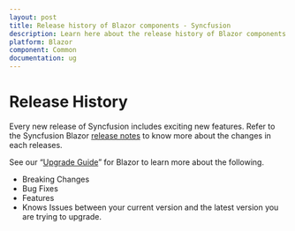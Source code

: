 ```yaml
---
layout: post
title: Release history of Blazor components - Syncfusion
description: Learn here about the release history of Blazor components.
platform: Blazor
component: Common
documentation: ug
---
```


# Release History

Every new release of Syncfusion includes exciting new features. Refer to the Syncfusion Blazor [release notes](https://blazor.syncfusion.com/documentation/release-notes/index/) to know more about the changes in each releases.

See our “[Upgrade Guide](https://help.syncfusion.com/upgrade-guide/blazor-components)” for Blazor to learn more about the following.

* Breaking Changes
* Bug Fixes
* Features
* Knows Issues between your current version and the latest version you are trying to upgrade.